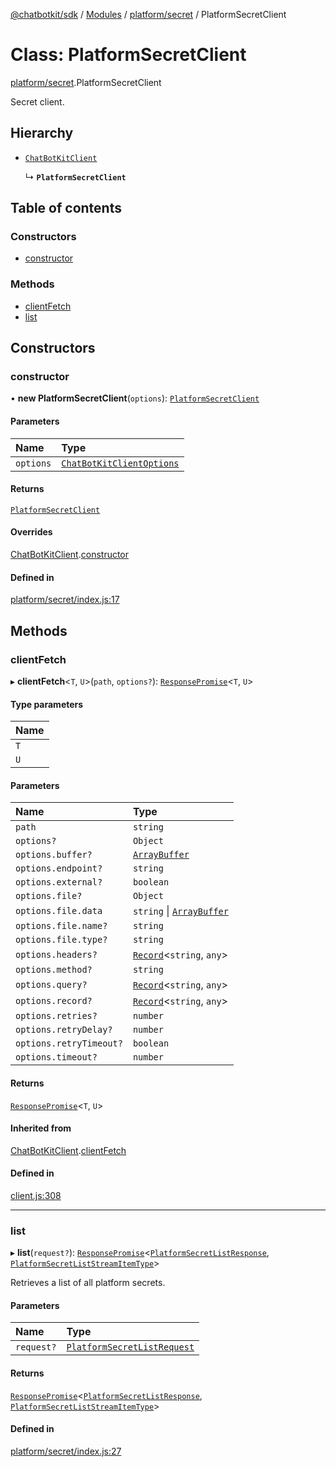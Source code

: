 [@chatbotkit/sdk](../README.md) / [Modules](../modules.md) / [platform/secret](../modules/platform_secret.md) / PlatformSecretClient

# Class: PlatformSecretClient

[platform/secret](../modules/platform_secret.md).PlatformSecretClient

Secret client.

## Hierarchy

- [`ChatBotKitClient`](client.ChatBotKitClient.md)

  ↳ **`PlatformSecretClient`**

## Table of contents

### Constructors

- [constructor](platform_secret.PlatformSecretClient.md#constructor)

### Methods

- [clientFetch](platform_secret.PlatformSecretClient.md#clientfetch)
- [list](platform_secret.PlatformSecretClient.md#list)

## Constructors

### constructor

• **new PlatformSecretClient**(`options`): [`PlatformSecretClient`](platform_secret.PlatformSecretClient.md)

#### Parameters

| Name | Type |
| :------ | :------ |
| `options` | [`ChatBotKitClientOptions`](../interfaces/client.ChatBotKitClientOptions.md) |

#### Returns

[`PlatformSecretClient`](platform_secret.PlatformSecretClient.md)

#### Overrides

[ChatBotKitClient](client.ChatBotKitClient.md).[constructor](client.ChatBotKitClient.md#constructor)

#### Defined in

[platform/secret/index.js:17](https://github.com/chatbotkit/node-sdk/blob/main/packages/sdk/src/platform/secret/index.js#L17)

## Methods

### clientFetch

▸ **clientFetch**\<`T`, `U`\>(`path`, `options?`): [`ResponsePromise`](client.ResponsePromise.md)\<`T`, `U`\>

#### Type parameters

| Name |
| :------ |
| `T` |
| `U` |

#### Parameters

| Name | Type |
| :------ | :------ |
| `path` | `string` |
| `options?` | `Object` |
| `options.buffer?` | [`ArrayBuffer`]( https://developer.mozilla.org/docs/Web/JavaScript/Reference/Global_Objects/ArrayBuffer ) |
| `options.endpoint?` | `string` |
| `options.external?` | `boolean` |
| `options.file?` | `Object` |
| `options.file.data` | `string` \| [`ArrayBuffer`]( https://developer.mozilla.org/docs/Web/JavaScript/Reference/Global_Objects/ArrayBuffer ) |
| `options.file.name?` | `string` |
| `options.file.type?` | `string` |
| `options.headers?` | [`Record`]( https://www.typescriptlang.org/docs/handbook/utility-types.html#recordkeys-type )\<`string`, `any`\> |
| `options.method?` | `string` |
| `options.query?` | [`Record`]( https://www.typescriptlang.org/docs/handbook/utility-types.html#recordkeys-type )\<`string`, `any`\> |
| `options.record?` | [`Record`]( https://www.typescriptlang.org/docs/handbook/utility-types.html#recordkeys-type )\<`string`, `any`\> |
| `options.retries?` | `number` |
| `options.retryDelay?` | `number` |
| `options.retryTimeout?` | `boolean` |
| `options.timeout?` | `number` |

#### Returns

[`ResponsePromise`](client.ResponsePromise.md)\<`T`, `U`\>

#### Inherited from

[ChatBotKitClient](client.ChatBotKitClient.md).[clientFetch](client.ChatBotKitClient.md#clientfetch)

#### Defined in

[client.js:308](https://github.com/chatbotkit/node-sdk/blob/main/packages/sdk/src/client.js#L308)

___

### list

▸ **list**(`request?`): [`ResponsePromise`](client.ResponsePromise.md)\<[`PlatformSecretListResponse`](../modules/platform_secret_v1.md#platformsecretlistresponse), [`PlatformSecretListStreamItemType`](../modules/platform_secret_v1.md#platformsecretliststreamitemtype)\>

Retrieves a list of all platform secrets.

#### Parameters

| Name | Type |
| :------ | :------ |
| `request?` | [`PlatformSecretListRequest`](../modules/platform_secret_v1.md#platformsecretlistrequest) |

#### Returns

[`ResponsePromise`](client.ResponsePromise.md)\<[`PlatformSecretListResponse`](../modules/platform_secret_v1.md#platformsecretlistresponse), [`PlatformSecretListStreamItemType`](../modules/platform_secret_v1.md#platformsecretliststreamitemtype)\>

#### Defined in

[platform/secret/index.js:27](https://github.com/chatbotkit/node-sdk/blob/main/packages/sdk/src/platform/secret/index.js#L27)
